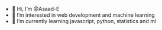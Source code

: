 - 👋 Hi, I’m @Asaad-E
- 👀 I’m interested in web development and machine learning
- 🌱 I’m currently learning javascript, python, statistics and ml

<!---
Asaad-E/Asaad-E is a ✨ special ✨ repository because its `README.md` (this file) appears on your GitHub profile.
You can click the Preview link to take a look at your changes.
--->
